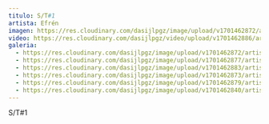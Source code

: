 ```yaml
---
titulo: S/T#1
artista: Efrén
imagen: https://res.cloudinary.com/dasijlpgz/image/upload/v1701462872/artistas/Efr%C3%A9n%20-%20Abierto%20por%20derribo/S-T1/P1080032.jpg
video: https://res.cloudinary.com/dasijlpgz/video/upload/v1701462886/artistas/Efr%C3%A9n%20-%20Abierto%20por%20derribo/S-T1/project.mp4
galeria:
  - https://res.cloudinary.com/dasijlpgz/image/upload/v1701462872/artistas/Efr%C3%A9n%20-%20Abierto%20por%20derribo/S-T1/P1080032.jpg
  - https://res.cloudinary.com/dasijlpgz/image/upload/v1701462877/artistas/Efr%C3%A9n%20-%20Abierto%20por%20derribo/S-T1/P1080036.jpg
  - https://res.cloudinary.com/dasijlpgz/image/upload/v1701462883/artistas/Efr%C3%A9n%20-%20Abierto%20por%20derribo/S-T1/P1080042.jpg
  - https://res.cloudinary.com/dasijlpgz/image/upload/v1701462873/artistas/Efr%C3%A9n%20-%20Abierto%20por%20derribo/S-T1/P1080033.jpg
  - https://res.cloudinary.com/dasijlpgz/image/upload/v1701462879/artistas/Efr%C3%A9n%20-%20Abierto%20por%20derribo/S-T1/P1080040.jpg
  - https://res.cloudinary.com/dasijlpgz/image/upload/v1701462840/artistas/Efr%C3%A9n%20-%20Abierto%20por%20derribo/S-T1/P1080029.jpg
---
```

S/T#1